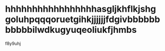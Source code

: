 # hhhhhhhhhhhhhhhhhasgljkhflkjshggoluhpqqqoruetgihkjjjjjjfdgivbbbbbbbbbbbilwdkugyuqeoliukfjhmbs
f8y9uhj
